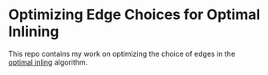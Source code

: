 # Optimizing Edge Choices for Optimal Inlining

This repo contains my work on optimizing the choice of edges in the [optimal inling](https://dl.acm.org/doi/pdf/10.1145/3503222.3507744) algorithm.
